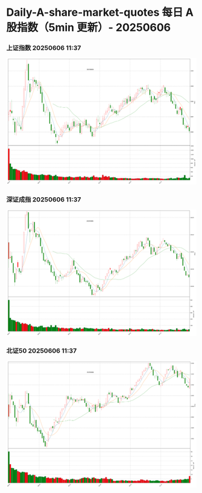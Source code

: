 
# Daily-A-share-market-quotes 每日 A 股指数（5min 更新）- 20250606

### 上证指数 20250606 11:37
![](./fig/2025/6/20250606-sh000001.png)

### 深证成指 20250606 11:37
![](./fig/2025/6/20250606-sz399001.png)

### 北证50 20250606 11:37
![](./fig/2025/6/20250606-bj899050.png)
